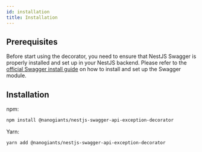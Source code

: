 ```yaml
---
id: installation
title: Installation
---
```


## Prerequisites

Before start using the decorator, you need to ensure that NestJS Swagger is properly installed and set up in your NestJS backend. Please refer to the [official Swagger install guide](https://docs.nestjs.com/openapi/introduction) on how to install and set up the Swagger module.

## Installation

npm:

```sh
npm install @nanogiants/nestjs-swagger-api-exception-decorator
```

Yarn:

```sh
yarn add @nanogiants/nestjs-swagger-api-exception-decorator
```
